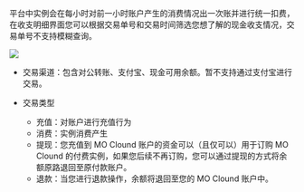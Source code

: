 平台中实例会在每小时对前一小时账户产生的消费情况出一次账并进行统一扣费，在收支明细界面您可以根据交易单号和交易时间筛选您想了解的现金收支情况，交易单号不支持模糊查询。

![](https://community-shared-data-1308875761.cos.ap-beijing.myqcloud.com/artwork/mocdocs/charing/revenue-1.png)

- 交易渠道：包含对公转账、支付宝、现金可用余额。暂不支持通过支付宝进行交易。

- 交易类型
    - 充值：对账户进行充值行为
    - 消费：实例消费产生
    - 提现：您充值到 MO Clound 账户的资金可以（且仅可以）用于订购 MO Clound 的付费实例，如果您后续不再订购，您可以通过提现的方式将余额原路退回至原付款账户。
    - 退款：当您进行退款操作，余额将退回至您的 MO Clound 账户中。
